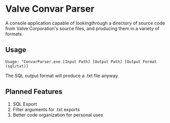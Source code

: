 # Valve Convar Parser
A console application capable of lookingthrough a directory of source code from Valve Corporation's source files,
and producing them in a variety of formats.

## Usage

```Usage: "ConvarParser.exe [Input Path] [Output Path] [Output Format (sql/txt)]```

The SQL output format will produce a .txt file anyway.

## Planned Features
1. SQL Export
2. Filter arguments for .txt exports
3. Better code organization for personal uses
